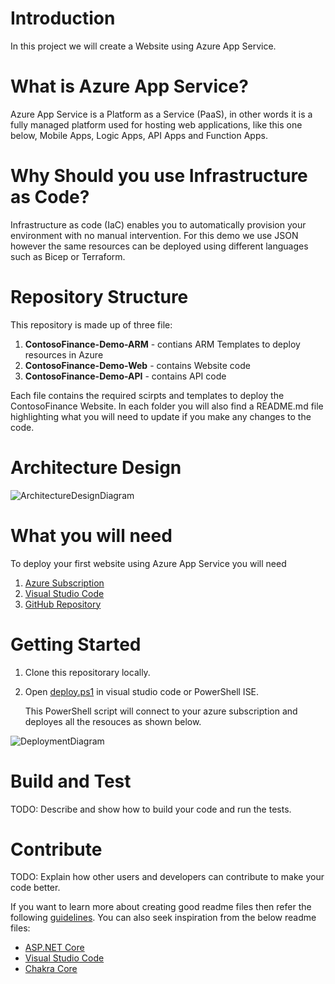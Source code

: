 # Introduction 

In this project we will create a Website using Azure App Service.


#  What is Azure App Service?

Azure App Service is a Platform as a Service (PaaS), in other words it is a fully managed platform used for hosting web applications, like this one below, Mobile Apps, Logic Apps, API Apps and Function Apps.


# Why Should you use Infrastructure as Code?

Infrastructure as code (IaC) enables you to automatically provision your environment with no manual intervention. For this demo we use JSON however the same resources can be deployed using different languages such as Bicep or Terraform.


# Repository Structure 

This repository is made up of three file:
1. **ContosoFinance-Demo-ARM** - contians ARM Templates to deploy resources in Azure
2. **ContosoFinance-Demo-Web** - contains Website code
3. **ContosoFinance-Demo-API** - contains API code

Each file contains the required scirpts and templates to deploy the ContosoFinance Website. In each folder you will also  find a README.md file highlighting what you will need to update if you make any changes to the code.


# Architecture Design

![ArchitectureDesignDiagram](https://github.com/SoniaConti/ContosoFinance-Demo/blob/main/ContosoFinance-Demo-ARM/Images/ArchitectureDesginDiagram.PNG)


# What you will need

To deploy your first website using Azure App Service you will need
1. [Azure Subscription](https://azure.microsoft.com/en-us/free/)
2. [Visual Studio Code](https://code.visualstudio.com/download)
3. [GitHub Repository](github.com)

# Getting Started

1. Clone this repositorary locally.
2. Open [deploy.ps1](https://github.com/SoniaConti/ContosoFinance-Demo/blob/f90588a64800ca5fe0d61391fead516042333bc4/ContosoFinance-Demo-ARM/deploy.ps1) in visual studio code or PowerShell ISE.

    This PowerShell script will connect to your azure subscription and deployes all the resouces as shown below. 

![DeploymentDiagram](https://github.com/SoniaConti/ContosoFinance-Demo/blob/main/ContosoFinance-Demo-ARM/Images/DeploymentDiagram.PNG)
# Build and Test
TODO: Describe and show how to build your code and run the tests. 

# Contribute
TODO: Explain how other users and developers can contribute to make your code better. 

If you want to learn more about creating good readme files then refer the following [guidelines](https://docs.microsoft.com/en-us/azure/devops/repos/git/create-a-readme?view=azure-devops). You can also seek inspiration from the below readme files:
- [ASP.NET Core](https://github.com/aspnet/Home)
- [Visual Studio Code](https://github.com/Microsoft/vscode)
- [Chakra Core](https://github.com/Microsoft/ChakraCore)